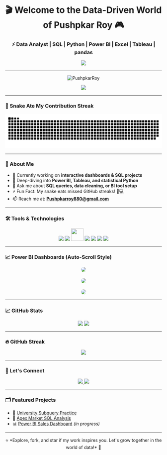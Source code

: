 <h1 align="center">🎬 Welcome to the Data-Driven World of Pushpkar Roy 🎮</h1>
<h3 align="center">⚡ Data Analyst | SQL | Python | Power BI | Excel | Tableau | pandas</h3>

<p align="center">
  <img src="https://readme-typing-svg.demolab.com?font=Fira+Code&size=22&pause=1000&center=true&width=435&lines=Daily+SQL+Practice+%F0%9F%93%9A;Python+Scripts+Never+Sleep+%F0%9F%94%A5;Power+BI+Dashboards+In+Progress+%F0%9F%93%8A;Data+Cleaning+With+pandas+%F0%9F%A7%90;Data+Never+Lies+%E2%9C%85"/>
</p>

---

<p align="center">
  <img src="https://komarev.com/ghpvc/?username=PushpkarRoy&label=Profile%20views&color=0e75b6&style=flat" alt="PushpkarRoy" />
</p>

<p align="center">
  <img src="https://github-profile-trophy.vercel.app/?username=PushpkarRoy&theme=gruvbox&no-bg=true&margin-w=10" />
</p>

---

### 🐍 Snake Ate My Contribution Streak

<p align="center">
  <img src="https://raw.githubusercontent.com/Platane/snk/output/github-contribution-grid-snake.svg" alt="snake game" />
</p>

---

### 🧠 About Me

* 🔭 Currently working on **interactive dashboards & SQL projects**
* 🌱 Deep-diving into **Power BI, Tableau, and statistical Python**
* 💬 Ask me about **SQL queries, data cleaning, or BI tool setup**
* ⚡ Fun Fact: My snake eats missed GitHub streaks! 🐍💻
* 📫 Reach me at: **[Pushpkarroy880@gmail.com](mailto:Pushpkarroy880@gmail.com)**

---

### 🛠️ Tools & Technologies

<p align="center">
  <img src="https://img.icons8.com/color/48/000000/python.png"/>
  <img src="https://img.icons8.com/fluency/48/sql.png"/>
  <img src="https://cdn.jsdelivr.net/gh/devicons/devicon/icons/pandas/pandas-original.svg" width="40" height="40"/>
  <img src="https://img.icons8.com/color/48/microsoft-excel-2019--v1.png"/>
  <img src="https://img.icons8.com/color/48/power-bi.png"/>
  <img src="https://img.icons8.com/color/48/tableau-software.png"/>
  <img src="https://img.icons8.com/ios-filled/50/github.png"/>
</p>

---

### 📈 Power BI Dashboards (Auto-Scroll Style)

<p align="center">
  <img src="https://raw.githubusercontent.com/YourUsername/YourRepo/main/assets/hospital_dashboard.png" width="750" style="border-radius:10px; transform: scale(1); transition: transform 0.3s;" onmouseover="this.style.transform='scale(1.03)'" onmouseout="this.style.transform='scale(1)'"/>
  <br/><br/>
  <img src="https://raw.githubusercontent.com/YourUsername/YourRepo/main/assets/blinkit_dashboard.png" width="750" style="border-radius:10px; transform: scale(1); transition: transform 0.3s;" onmouseover="this.style.transform='scale(1.03)'" onmouseout="this.style.transform='scale(1)'"/>
  <br/><br/>
  <img src="https://raw.githubusercontent.com/YourUsername/YourRepo/main/assets/pizza_dashboard.png" width="750" style="border-radius:10px; transform: scale(1); transition: transform 0.3s;" onmouseover="this.style.transform='scale(1.03)'" onmouseout="this.style.transform='scale(1)'"/>
</p>

---

### 📈 GitHub Stats

<p align="center">
  <img src="https://github-readme-stats.vercel.app/api?username=PushpkarRoy&show_icons=true&theme=radical" height="150"/>
  <img src="https://github-readme-stats.vercel.app/api/top-langs/?username=PushpkarRoy&layout=compact&theme=radical" height="150"/>
</p>

---

### 🔥 GitHub Streak

<p align="center">
  <img src="https://github-readme-streak-stats.herokuapp.com/?user=PushpkarRoy&theme=tokyonight"/>
</p>

---

### 🎯 Let's Connect

<p align="center">
  <a href="https://www.linkedin.com/in/yourlinkedin" target="_blank">
    <img src="https://img.icons8.com/color/48/linkedin.png"/>
  </a>
  <a href="mailto:Pushpkarroy880@gmail.com" target="_blank">
    <img src="https://img.icons8.com/color/48/gmail--v1.png"/>
  </a>
</p>

---

### 🗂️ Featured Projects

* 🎯 [University Subquery Practice](https://github.com/PushpkarRoy/SQL-Subquery-Practice-UniversityDB)
* 🛒 [Apex Market SQL Analysis](https://github.com/PushpkarRoy/Apex-Market-SQL)
* 📊 [Power BI Sales Dashboard](https://github.com/PushpkarRoy/PowerBI-SalesDashboard) *(in progress)*

---

<p align="center">
  ⭐ *Explore, fork, and star if my work inspires you. Let's grow together in the world of data!* 🚀
</p>

